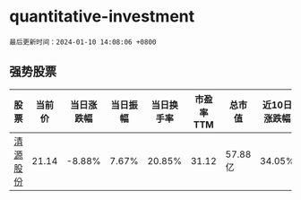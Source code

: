 # quantitative-investment

`最后更新时间：2024-01-10 14:08:06 +0800`

## 强势股票

|股票|当前价|当日涨跌幅|当日振幅|当日换手率|市盈率TTM|总市值|近10日涨跌幅|
|----|----|----|----|----|----|----|----|
|[清源股份](https://xueqiu.com/S/SH603628)|21.14|-8.88%|7.67%|20.85%|31.12|57.88亿|34.05%|

